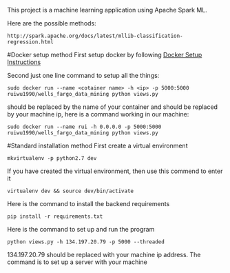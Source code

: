 This project is a machine learning application using Apache Spark ML.

Here are the possible methods:
```
http://spark.apache.org/docs/latest/mllib-classification-regression.html
```

#Docker setup method
First setup docker by following [Docker Setup Instructions](https://docs.docker.com/engine/installation/linux/docker-ce/ubuntu/#install-using-the-repository)

Second just one line command to setup all the things:
```
sudo docker run --name <cotainer name> -h <ip> -p 5000:5000  ruiwu1990/wells_fargo_data_mining python views.py
```

<container name> should be replaced by the name of your container and <ip> should be replaced by your machine ip, here is a command working in our machine:

```
sudo docker run --name rui -h 0.0.0.0 -p 5000:5000  ruiwu1990/wells_fargo_data_mining python views.py
```


#Standard installation method
First create a virtual environment
```
mkvirtualenv -p python2.7 dev
```

If you have created the virtual environment, then use this commend to enter it
```
virtualenv dev && source dev/bin/activate
```

Here is the command to install the backend requirements
```
pip install -r requirements.txt
```
Here is the command to set up and run the program
```
python views.py -h 134.197.20.79 -p 5000 --threaded
```
134.197.20.79 should be replaced with your machine ip address. The command is to set up a server with your machine

